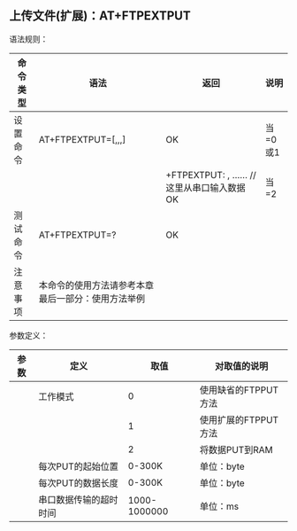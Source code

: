 ## 上传文件(扩展)：AT+FTPEXTPUT

语法规则：

| 命令类型 | 语法                                               | 返回                                                     | 说明          |
| -------- | -------------------------------------------------- | -------------------------------------------------------- | ------------- |
| 设置命令 | AT+FTPEXTPUT=<mode>[,<pos>,<len>,<timeout>]        | OK                                                       | 当<mode>=0或1 |
|          |                                                    | +FTPEXTPUT: <pos>,<len> ……    //这里从串口输入数据<br>OK | 当<mode>=2    |
| 测试命令 | AT+FTPEXTPUT=?                                     | OK                                                       |               |
| 注意事项 | 本命令的使用方法请参考本章最后一部分：使用方法举例 |                                                          |               |

 

参数定义：

| 参数      | 定义                   | 取值         | 对取值的说明         |
| --------- | ---------------------- | ------------ | -------------------- |
| <mode>    | 工作模式               | 0            | 使用缺省的FTPPUT方法 |
|           |                        | 1            | 使用扩展的FTPPUT方法 |
|           |                        | 2            | 将数据PUT到RAM       |
| <pos>     | 每次PUT的起始位置      | 0-300K       | 单位：byte           |
| <len>     | 每次PUT的数据长度      | 0-300K       | 单位：byte           |
| <timeout> | 串口数据传输的超时时间 | 1000-1000000 | 单位：ms             |
